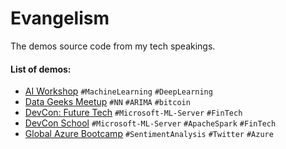 # Evangelism
The demos source code from my tech speakings.

#### List of demos:
- [AI Workshop](/AI-Workshop)
 `#MachineLearning` `#DeepLearning`
- [Data Geeks Meetup](/DataGeeksMeetup)
`#NN` `#ARIMA` `#bitcoin`
- [DevCon: Future Tech](/DevConFutureTech) 
`#Microsoft-ML-Server` `#FinTech`
- [DevCon School](/DevConSchool) 
`#Microsoft-ML-Server` `#ApacheSpark` `#FinTech`
- [Global Azure Bootcamp](/TwitterCrawlerDemo) 
`#SentimentAnalysis` `#Twitter` `#Azure` 
